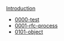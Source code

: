 [Introduction](introduction.md)

- [0000-test](0000-test.md)
- [0001-rfc-process](0001-rfc-process.md)
- [0101-object](0101-object.md)
